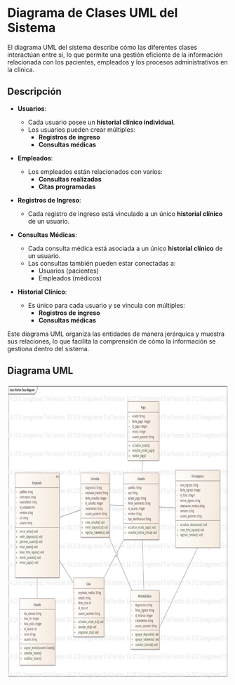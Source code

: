 # Diagrama de Clases UML del Sistema

El diagrama UML del sistema describe cómo las diferentes clases interactúan entre sí, lo que permite una gestión eficiente de la información relacionada con los pacientes, empleados y los procesos administrativos en la clínica.

## Descripción

- **Usuarios**:
  - Cada usuario posee un **historial clínico individual**.
  - Los usuarios pueden crear múltiples:
    - **Registros de ingreso**
    - **Consultas médicas**

- **Empleados**:
  - Los empleados están relacionados con varios:
    - **Consultas realizadas**
    - **Citas programadas**

- **Registros de Ingreso**:
  - Cada registro de ingreso está vinculado a un único **historial clínico** de un usuario.

- **Consultas Médicas**:
  - Cada consulta médica está asociada a un único **historial clínico** de un usuario.
  - Las consultas también pueden estar conectadas a:
    - Usuarios (pacientes)
    - Empleados (médicos)

- **Historial Clínico**:
  - Es único para cada usuario y se vincula con múltiples:
    - **Registros de ingreso**
    - **Consultas médicas**

Este diagrama UML organiza las entidades de manera jerárquica y muestra sus relaciones, lo que facilita la comprensión de cómo la información se gestiona dentro del sistema.
## Diagrama UML

![Diagrama UML](img/Uml.png)